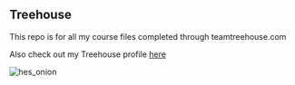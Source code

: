 ## Treehouse

This repo is for all my course files completed through teamtreehouse.com

Also check out my Treehouse profile [here](https://teamtreehouse.com/williamlawson2)

![hes_onion](https://user-images.githubusercontent.com/43048814/45257938-8c8a7180-b37c-11e8-8520-8998e0400a48.png)
